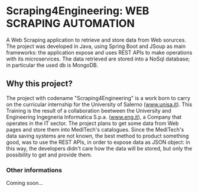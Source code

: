 # Scraping4Engineering: WEB SCRAPING AUTOMATION
A Web Scraping application to retrieve and store data from Web sorurces. The project was developed in Java, using Spring Boot and JSoup as main frameworks: the application expose and uses REST APIs to make operations with its microservices. The data retrieved are stored into a NoSql database; in particular the used db is MongoDB.

## Why this project?
The project with codename "Scraping4Engineering" is a work born to carry on the curricular internship for the University of Salerno (www.unisa.it). This Training is the result of a collaboration beetween the University and Engineering Ingegneria Informatica S.p.a. (www.eng.it), a Company that operates in the IT sector.
The project plans to get some data from Web pages and store them into MedITech's catalogues. Since the MedITech's data saving systems are not known, the best method to product something good, was to use the REST APIs, in order to expose data as JSON object: in this way, the developers didn't care how the data will be stored, but only the possibility to get and provide them. 

### Other informations
Coming soon...
